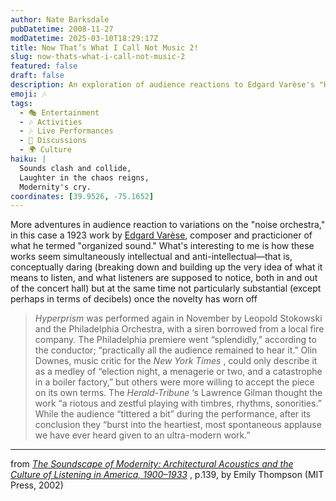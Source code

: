 ```yaml
---
author: Nate Barksdale
pubDatetime: 2008-11-27
modDatetime: 2025-03-10T18:29:17Z
title: Now That’s What I Call Not Music 2!
slug: now-thats-what-i-call-not-music-2
featured: false
draft: false
description: An exploration of audience reactions to Edgard Varèse's "Hyperprism" and the dichotomy between concept and substance in modern sound compositions.
emoji: 🎶
tags:
  - 🎭 Entertainment
  - 🎶 Activities
  - 🎶 Live Performances
  - 📖 Discussions
  - 🌍 Culture
haiku: |
  Sounds clash and collide,  
  Laughter in the chaos reigns,  
  Modernity's cry.
coordinates: [39.9526, -75.1652]
---
```


More adventures in audience reaction to variations on the "noise orchestra," in this case a 1923 work by [Edgard Varèse](http://en.wikipedia.org/wiki/Edgard_Var%C3%A8se), composer and practicioner of what he termed "organized sound." What's interesting to me is how these works seem simultaneously intellectual and anti-intellectual—that is, conceptually daring (breaking down and building up the very idea of what it means to listen, and what listeners are supposed to notice, both in and out of the concert hall) but at the same time not particularly substantial (except perhaps in terms of decibels) once the novelty has worn off

> _Hyperprism_ was performed again in November by Leopold Stokowski and the Philadelphia Orchestra, with a siren borrowed from a local fire company. The Philadelphia premiere went “splendidly,” according to the conductor; “practically all the audience remained to hear it.” Olin Downes, music critic for the _New York Times_ , could only describe it as a medley of “election night, a menagerie or two, and a catastrophe in a boiler factory,” but others were more willing to accept the piece on its own terms. The _Herald-Tribune_ ‘s Lawrence Gilman thought the work “a riotous and zestful playing with timbres, rhythms, sonorities.” While the audience “tittered a bit” during the performance, after its conclusion they “burst into the heartiest, most spontaneous applause we have ever heard given to an ultra-modern work.”

---

from _[The Soundscape of Modernity: Architectural Acoustics and the Culture of Listening in America, 1900–1933](http://books.google.com/books?id=7jvtvGbatv4C&printsec=frontcover&dq=soundscape+of+modernity&ei=9f4RSdJagYKyA9v-xYgE#PPA138,M1)_ , p.139, by Emily Thompson (MIT Press, 2002)
